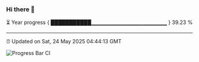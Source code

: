 ### Hi there 👋

⏳ Year progress { ███████████▁▁▁▁▁▁▁▁▁▁▁▁▁▁▁▁▁▁▁ } 39.23 %

---

⏰ Updated on Sat, 24 May 2025 04:44:13 GMT

![Progress Bar CI](https://github.com/IshwaranRudhara/GIT-ACTION/workflows/Progress%20Bar%20CI/badge.svg)
